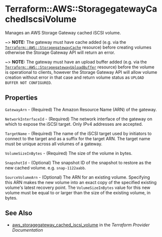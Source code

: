 # Terraform::AWS::StoragegatewayCachedIscsiVolume

Manages an AWS Storage Gateway cached iSCSI volume.

~> **NOTE:** The gateway must have cache added (e.g. via the [`Terraform::AWS::StoragegatewayCache`](/docs/providers/aws/r/storagegateway_cache.html) resource) before creating volumes otherwise the Storage Gateway API will return an error.

~> **NOTE:** The gateway must have an upload buffer added (e.g. via the [`Terraform::AWS::StoragegatewayUploadBuffer`](/docs/providers/aws/r/storagegatewayUploadBuffer.html) resource) before the volume is operational to clients, however the Storage Gateway API will allow volume creation without error in that case and return volume status as `UPLOAD BUFFER NOT CONFIGURED`.

## Properties

`GatewayArn` - (Required) The Amazon Resource Name (ARN) of the gateway.

`NetworkInterfaceId` - (Required) The network interface of the gateway on which to expose the iSCSI target. Only IPv4 addresses are accepted.

`TargetName` - (Required) The name of the iSCSI target used by initiators to connect to the target and as a suffix for the target ARN. The target name must be unique across all volumes of a gateway.

`VolumeSizeInBytes` - (Required) The size of the volume in bytes.

`SnapshotId` - (Optional) The snapshot ID of the snapshot to restore as the new cached volume. e.g. `snap-1122aabb`.

`SourceVolumeArn` - (Optional) The ARN for an existing volume. Specifying this ARN makes the new volume into an exact copy of the specified existing volume's latest recovery point. The `VolumeSizeInBytes` value for this new volume must be equal to or larger than the size of the existing volume, in bytes.


## See Also

* [aws_storagegateway_cached_iscsi_volume](https://www.terraform.io/docs/providers/aws/r/storagegateway_cached_iscsi_volume.html) in the _Terraform Provider Documentation_